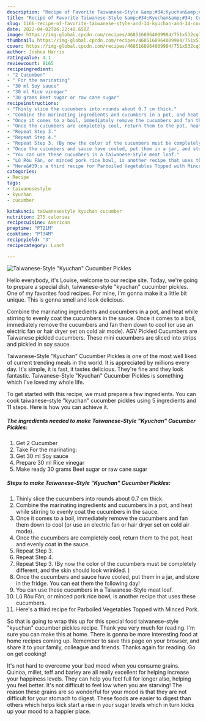 ```yaml
---
description: "Recipe of Favorite Taiwanese-Style &amp;#34;Kyuchan&amp;#34; Cucumber Pickles"
title: "Recipe of Favorite Taiwanese-Style &amp;#34;Kyuchan&amp;#34; Cucumber Pickles"
slug: 1166-recipe-of-favorite-taiwanese-style-and-34-kyuchan-and-34-cucumber-pickles
date: 2022-04-02T06:22:48.650Z
image: https://img-global.cpcdn.com/recipes/4685168964009984/751x532cq70/taiwanese-style-kyuchan-cucumber-pickles-recipe-main-photo.jpg
thumbnail: https://img-global.cpcdn.com/recipes/4685168964009984/751x532cq70/taiwanese-style-kyuchan-cucumber-pickles-recipe-main-photo.jpg
cover: https://img-global.cpcdn.com/recipes/4685168964009984/751x532cq70/taiwanese-style-kyuchan-cucumber-pickles-recipe-main-photo.jpg
author: Joshua Harris
ratingvalue: 4.1
reviewcount: 8165
recipeingredient:
- "2 Cucumber"
- " For the marinating"
- "30 ml Soy sauce"
- "30 ml Rice vinegar"
- "30 grams Beet sugar or raw cane sugar"
recipeinstructions:
- "Thinly slice the cucumbers into rounds about 0.7 cm thick."
- "Combine the marinating ingredients and cucumbers in a pot, and heat while stirring to evenly coat the cucumbers in the sauce."
- "Once it comes to a boil, immediately remove the cucumbers and fan them down to cool (or use an electric fan or hair dryer set on cold air mode)."
- "Once the cucumbers are completely cool, return them to the pot, heat and evenly coat in the sauce."
- "Repeat Step 3."
- "Repeat Step 4."
- "Repeat Step 3. (By now the color of the cucumbers must be completely different, and the skin should look wrinkled. )"
- "Once the cucumbers and sauce have cooled, put them in a jar, and store in the fridge. You can eat them the following day!"
- "You can use these cucumbers in a Taiwanese-Style meat loaf."
- "Lǔ Ròu Fàn, or minced pork rice bowl, is another recipe that uses these cucumbers."
- "Here&#39;s a third recipe for Parboiled Vegetables Topped with Minced Pork."
categories:
- Recipe
tags:
- taiwanesestyle
- kyuchan
- cucumber

katakunci: taiwanesestyle kyuchan cucumber 
nutrition: 275 calories
recipecuisine: American
preptime: "PT21M"
cooktime: "PT34M"
recipeyield: "3"
recipecategory: Lunch

---
```



![Taiwanese-Style &#34;Kyuchan&#34; Cucumber Pickles](https://img-global.cpcdn.com/recipes/4685168964009984/751x532cq70/taiwanese-style-kyuchan-cucumber-pickles-recipe-main-photo.jpg)

Hello everybody, it's Louise, welcome to our recipe site. Today, we're going to prepare a special dish, taiwanese-style &#34;kyuchan&#34; cucumber pickles. One of my favorites food recipes. For mine, I'm gonna make it a little bit unique. This is gonna smell and look delicious.

Combine the marinating ingredients and cucumbers in a pot, and heat while stirring to evenly coat the cucumbers in the sauce. Once it comes to a boil, immediately remove the cucumbers and fan them down to cool (or use an electric fan or hair dryer set on cold air mode). AGV Pickled Cucumbers are Taiwanese pickled cucumbers. These mini cucumbers are sliced into strips and pickled in soy sauce.

Taiwanese-Style &#34;Kyuchan&#34; Cucumber Pickles is one of the most well liked of current trending meals in the world. It is appreciated by millions every day. It's simple, it is fast, it tastes delicious. They're fine and they look fantastic. Taiwanese-Style &#34;Kyuchan&#34; Cucumber Pickles is something which I've loved my whole life.


To get started with this recipe, we must prepare a few ingredients. You can cook taiwanese-style &#34;kyuchan&#34; cucumber pickles using 5 ingredients and 11 steps. Here is how you can achieve it.

<!--inarticleads1-->

##### The ingredients needed to make Taiwanese-Style &#34;Kyuchan&#34; Cucumber Pickles:

1. Get 2 Cucumber
1. Take  For the marinating:
1. Get 30 ml Soy sauce
1. Prepare 30 ml Rice vinegar
1. Make ready 30 grams Beet sugar or raw cane sugar




<!--inarticleads2-->

##### Steps to make Taiwanese-Style &#34;Kyuchan&#34; Cucumber Pickles:

1. Thinly slice the cucumbers into rounds about 0.7 cm thick.
1. Combine the marinating ingredients and cucumbers in a pot, and heat while stirring to evenly coat the cucumbers in the sauce.
1. Once it comes to a boil, immediately remove the cucumbers and fan them down to cool (or use an electric fan or hair dryer set on cold air mode).
1. Once the cucumbers are completely cool, return them to the pot, heat and evenly coat in the sauce.
1. Repeat Step 3.
1. Repeat Step 4.
1. Repeat Step 3. (By now the color of the cucumbers must be completely different, and the skin should look wrinkled. )
1. Once the cucumbers and sauce have cooled, put them in a jar, and store in the fridge. You can eat them the following day!
1. You can use these cucumbers in a Taiwanese-Style meat loaf.
1. Lǔ Ròu Fàn, or minced pork rice bowl, is another recipe that uses these cucumbers.
1. Here&#39;s a third recipe for Parboiled Vegetables Topped with Minced Pork.




So that is going to wrap this up for this special food taiwanese-style &#34;kyuchan&#34; cucumber pickles recipe. Thank you very much for reading. I'm sure you can make this at home. There is gonna be more interesting food at home recipes coming up. Remember to save this page on your browser, and share it to your family, colleague and friends. Thanks again for reading. Go on get cooking!

It's not hard to overcome your bad mood when you consume grains. Quinoa, millet, teff and barley are all really excellent for helping increase your happiness levels. They can help you feel full for longer also, helping you feel better. It's not difficult to feel low when you are starving! The reason these grains are so wonderful for your mood is that they are not difficult for your stomach to digest. These foods are easier to digest than others which helps kick start a rise in your sugar levels which in turn kicks up your mood to a happier place.
